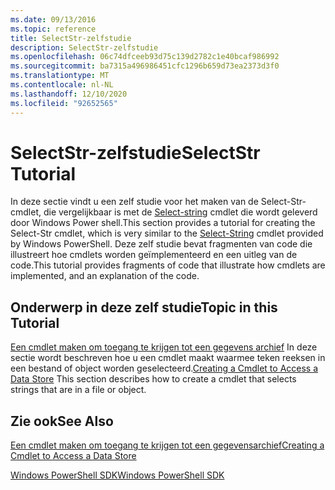 ```yaml
---
ms.date: 09/13/2016
ms.topic: reference
title: SelectStr-zelfstudie
description: SelectStr-zelfstudie
ms.openlocfilehash: 06c74dfceeb93d75c139d2782c1e40bcaf986992
ms.sourcegitcommit: ba7315a496986451cfc1296b659d73ea2373d3f0
ms.translationtype: MT
ms.contentlocale: nl-NL
ms.lasthandoff: 12/10/2020
ms.locfileid: "92652565"
---
```

# <a name="selectstr-tutorial"></a><span data-ttu-id="c3895-103">SelectStr-zelfstudie</span><span class="sxs-lookup"><span data-stu-id="c3895-103">SelectStr Tutorial</span></span>

<span data-ttu-id="c3895-104">In deze sectie vindt u een zelf studie voor het maken van de Select-Str-cmdlet, die vergelijkbaar is met de [Select-string](/powershell/module/microsoft.powershell.utility/select-string) cmdlet die wordt geleverd door Windows Power shell.</span><span class="sxs-lookup"><span data-stu-id="c3895-104">This section provides a tutorial for creating the Select-Str cmdlet, which is very similar to the [Select-String](/powershell/module/microsoft.powershell.utility/select-string) cmdlet provided by Windows PowerShell.</span></span> <span data-ttu-id="c3895-105">Deze zelf studie bevat fragmenten van code die illustreert hoe cmdlets worden geïmplementeerd en een uitleg van de code.</span><span class="sxs-lookup"><span data-stu-id="c3895-105">This tutorial provides fragments of code that illustrate how cmdlets are implemented, and an explanation of the code.</span></span>

## <a name="topic-in-this-tutorial"></a><span data-ttu-id="c3895-106">Onderwerp in deze zelf studie</span><span class="sxs-lookup"><span data-stu-id="c3895-106">Topic in this Tutorial</span></span>

<span data-ttu-id="c3895-107">[Een cmdlet maken om toegang te krijgen tot een gegevens archief](./creating-a-cmdlet-to-access-a-data-store.md) In deze sectie wordt beschreven hoe u een cmdlet maakt waarmee teken reeksen in een bestand of object worden geselecteerd.</span><span class="sxs-lookup"><span data-stu-id="c3895-107">[Creating a Cmdlet to Access a Data Store](./creating-a-cmdlet-to-access-a-data-store.md) This section describes how to create a cmdlet that selects strings that are in a file or object.</span></span>

## <a name="see-also"></a><span data-ttu-id="c3895-108">Zie ook</span><span class="sxs-lookup"><span data-stu-id="c3895-108">See Also</span></span>

[<span data-ttu-id="c3895-109">Een cmdlet maken om toegang te krijgen tot een gegevensarchief</span><span class="sxs-lookup"><span data-stu-id="c3895-109">Creating a Cmdlet to Access a Data Store</span></span>](./creating-a-cmdlet-to-access-a-data-store.md)

[<span data-ttu-id="c3895-110">Windows PowerShell SDK</span><span class="sxs-lookup"><span data-stu-id="c3895-110">Windows PowerShell SDK</span></span>](../windows-powershell-reference.md)
